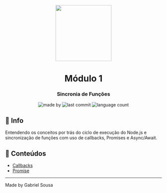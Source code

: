 <div align="center">   
   <img src="https://cdn4.iconfinder.com/data/icons/logos-and-brands/512/233_Node_Js_logo-256.png" width="180px">   
   <h1>Módulo 1</h1>
</div>

<h3 align="center">
  Sincronia de Funções
</h3>

<p align="center">
  <img alt="made by" src="https://img.shields.io/badge/made%20by-Gabriel%20Sousa-539E43?style=flat-square">

  <img alt="last commit" src="https://img.shields.io/github/last-commit/gabrielbudke/imersao-desenvolvimento-api?color=539E43&style=flat-square">

  <img alt="language count" src="https://img.shields.io/github/languages/count/gabrielbudke/imersao-desenvolvimento-api?color=539E43&style=flat-square">
</p>

## :pushpin: Info

Entendendo os conceitos por trás do ciclo de execução do Node.js e sincronização de funções com uso de callbacks, Promises e Async/Await.

## :open_file_folder: Conteúdos

- [Callbacks](./callbacks/)
- [Promise](./promises/)

---
Made by Gabriel Sousa
